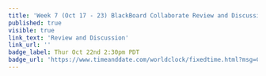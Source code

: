 ```yaml
---
title: 'Week 7 (Oct 17 - 23) BlackBoard Collaborate Review and Discussion'
published: true
visible: true
link_text: 'Review and Discussion'
link_url: ''
badge_label: Thur Oct 22nd 2:30pm PDT
badge_url: 'https://www.timeanddate.com/worldclock/fixedtime.html?msg=CMPT-363+Review+and+Discussion&iso=20201022T1430&p1=256&am=50'
---
```

